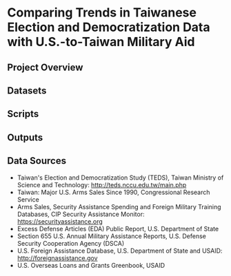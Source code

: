 # Comparing Trends in Taiwanese Election and Democratization Data with U.S.-to-Taiwan Military Aid
## Project Overview
## Datasets
## Scripts
## Outputs
## Data Sources
- Taiwan's Election and Democratization Study (TEDS), Taiwan Ministry of Science and Technology: http://teds.nccu.edu.tw/main.php
- Taiwan: Major U.S. Arms Sales Since 1990, Congressional Research Service  
- Arms Sales, Security Assistance Spending and Foreign Military Training Databases, CIP Security Assistance Monitor: https://securityassistance.org
- Excess Defense Articles (EDA) Public Report, U.S. Department of State
- Section 655 U.S. Annual Military Assistance Reports, U.S. Defense Security Cooperation Agency (DSCA)
- U.S. Foreign Assistance Database, U.S. Department of State and USAID: http://foreignassistance.gov
- U.S. Overseas Loans and Grants Greenbook, USAID
